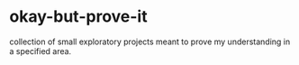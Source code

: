 # okay-but-prove-it
collection of small exploratory projects meant to prove my understanding in a specified area.

